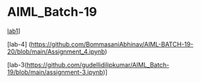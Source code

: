 # AIML_Batch-19
[lab1](https://github.com/gudellidilipkumar/AIML_Batch-19/blob/main/ASSIGNMENT_1.ipynb)]

[lab-4] (https://github.com/BommasaniAbhinav/AIML-BATCH-19-20/blob/main/Assignment_4.ipynb)

[lab-3(https://github.com/gudellidilipkumar/AIML_Batch-19/blob/main/assignment-3.ipynb)]
